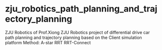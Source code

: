# zju_robotics_path_planning_and_trajectory_planning
ZJU Robotics of Prof.Xiong
ZJU Robotics project of differential drive car path planning and trajectory planning based on the Client simulation platform
Method:
A-star
RRT
RRT-Connect
